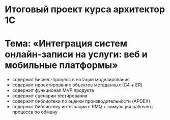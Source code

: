 <a id="markdown-итоговый-проект-курса-архитектор-1С" name="итоговый-проект-курса-архитектор-1С"></a>
# Итоговый проект курса архитектор 1С
# Тема: «Интеграция систем онлайн-записи на услуги: веб и мобильные платформы»

* содержит Бизнес-процесс в нотации моделирования
* содержит проектирование объектов метаданных (С4 + ER)
* содержит функционал MVP продукта
* содержит сценарии тестирования
* содержит библиотеки по оценки производительности (APDEX)
* содержит библиотеку интеграции с RMQ + симуляция рабочего процесса по обмену
